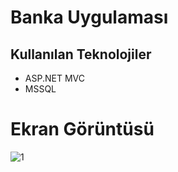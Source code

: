 # Banka Uygulaması<br>
## Kullanılan Teknolojiler<br>
- ASP.NET MVC <br>
- MSSQL <br>
# Ekran Görüntüsü<br>
![1](https://user-images.githubusercontent.com/37252259/73546839-f4989680-444e-11ea-9bd3-11065de1fa26.PNG)<br>
